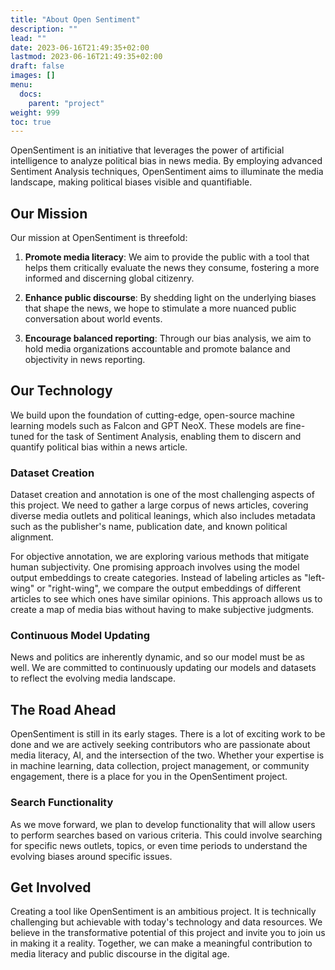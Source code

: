 ```yaml
---
title: "About Open Sentiment"
description: ""
lead: ""
date: 2023-06-16T21:49:35+02:00
lastmod: 2023-06-16T21:49:35+02:00
draft: false
images: []
menu:
  docs:
    parent: "project"
weight: 999
toc: true
---
```


OpenSentiment is an initiative that leverages the power of artificial intelligence to analyze political bias in news media. By employing advanced Sentiment Analysis techniques, OpenSentiment aims to illuminate the media landscape, making political biases visible and quantifiable. 

## Our Mission

Our mission at OpenSentiment is threefold: 

1. **Promote media literacy**: We aim to provide the public with a tool that helps them critically evaluate the news they consume, fostering a more informed and discerning global citizenry.

2. **Enhance public discourse**: By shedding light on the underlying biases that shape the news, we hope to stimulate a more nuanced public conversation about world events.

3. **Encourage balanced reporting**: Through our bias analysis, we aim to hold media organizations accountable and promote balance and objectivity in news reporting.

## Our Technology

We build upon the foundation of cutting-edge, open-source machine learning models such as Falcon and GPT NeoX. These models are fine-tuned for the task of Sentiment Analysis, enabling them to discern and quantify political bias within a news article. 

### Dataset Creation

Dataset creation and annotation is one of the most challenging aspects of this project. We need to gather a large corpus of news articles, covering diverse media outlets and political leanings, which also includes metadata such as the publisher's name, publication date, and known political alignment. 

For objective annotation, we are exploring various methods that mitigate human subjectivity. One promising approach involves using the model output embeddings to create categories. Instead of labeling articles as "left-wing" or "right-wing", we compare the output embeddings of different articles to see which ones have similar opinions. This approach allows us to create a map of media bias without having to make subjective judgments.

### Continuous Model Updating

News and politics are inherently dynamic, and so our model must be as well. We are committed to continuously updating our models and datasets to reflect the evolving media landscape.

## The Road Ahead

OpenSentiment is still in its early stages. There is a lot of exciting work to be done and we are actively seeking contributors who are passionate about media literacy, AI, and the intersection of the two. Whether your expertise is in machine learning, data collection, project management, or community engagement, there is a place for you in the OpenSentiment project.

### Search Functionality

As we move forward, we plan to develop functionality that will allow users to perform searches based on various criteria. This could involve searching for specific news outlets, topics, or even time periods to understand the evolving biases around specific issues.

## Get Involved

Creating a tool like OpenSentiment is an ambitious project. It is technically challenging but achievable with today's technology and data resources. We believe in the transformative potential of this project and invite you to join us in making it a reality. Together, we can make a meaningful contribution to media literacy and public discourse in the digital age.
